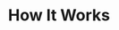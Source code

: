 ---
title: "How It Works"
layout: "how-it-works"
draft: false

how_it_works_video:
  enable: true
  subtitle: "Our Features"
  title: "How it works"
  description: "Lorem ipsum dolor sit amet, consectetur adipiscing elit. Morbi egestas <br> Werat viverra id et aliquet. vulputate egestas sollicitudin."
  video_url: "https://www.youtube.com/embed/dyZcRRWiuuw"
  video_thumbnail: "images/video-popup.jpg"


# how_it_works
how_it_works:   
  enable: true
  block:
  - subtitle: "Who are we?"
    title: "Nice to meet you! &#128075;"
    description: "We are Pets to Home, a company dedicated to the international transport of pets to and from Costa Rica, we provide all the necessary services to make your pet's trip pleasant, safe and stress-free."
    image: "images/good_doggy.png"

  - subtitle: "What we do"
    title: "We can lend you a helping paw! &#128062;"
    description: "Our staff consists, on the one hand, of logistics experts trained in the international standards of air transport of pets, and on the other, of veterinary doctors dedicated to their profession. This blend allows us to offer the quality service your pet deserves."
    image: "images/day67-dog.png"

  - subtitle: "What we value" 
    title: "The meaning of &#128150;"
    description: "In Pets to Home we love what we do and because we also have pets, we completely understand that they become a member of the family. This is why our goal is to ensure the safest and most reliable transport of your pet to and from Costa Rica."
    image: "images/friends.png"

---